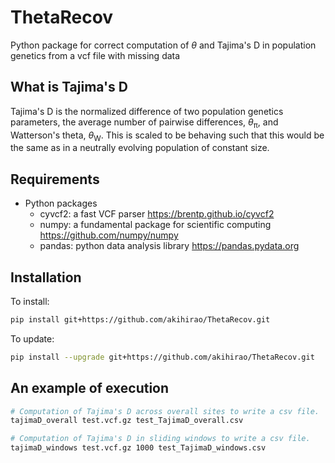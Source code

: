 # ThetaRecov
Python package for correct computation of <i>&#952;</i> and Tajima's D in population genetics from a vcf file with missing data

## What is Tajima's D
Tajima's D is the normalized difference of two population genetics parameters, the average number of pairwise differences, <i>&#952;</i><sub>&#960;</sub>, and Watterson's theta, <i>&#952;</i><sub>W</sub>. This is scaled to be behaving such that this would be the same as in a neutrally evolving population of constant size.

## Requirements
* Python packages
	* cyvcf2: a fast VCF parser https://brentp.github.io/cyvcf2
	* numpy: a fundamental package for scientific computing https://github.com/numpy/numpy
	* pandas: python data analysis library https://pandas.pydata.org


## Installation
To install:
```bash
pip install git+https://github.com/akihirao/ThetaRecov.git
```

To update:
```bash
pip install --upgrade git+https://github.com/akihirao/ThetaRecov.git
```

## An example of execution
```bash
# Computation of Tajima's D across overall sites to write a csv file.
tajimaD_overall test.vcf.gz test_TajimaD_overall.csv

# Computation of Tajima's D in sliding windows to write a csv file.
tajimaD_windows test.vcf.gz 1000 test_TajimaD_windows.csv
```

